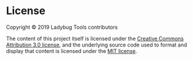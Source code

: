 # License

Copyright &copy; 2019 Ladybug Tools contributors

The content of this project itself is licensed under the [Creative Commons Attribution 3.0 license]( https://creativecommons.org/licenses/by/3.0/us/deed.en_US ), and the underlying source code used to format and display that content is licensed under the [MIT license]( https://opensource.org/licenses/mit-license.php ).
